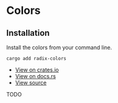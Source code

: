 # Colors

## Installation

Install the colors from your command line.

```shell
cargo add radix-colors
```

-   [View on crates.io](https://crates.io/crates/radix-colors)
-   [View on docs.rs](https://docs.rs/radix-colors/latest/radix_colors/)
-   [View source](https://github.com/RustForWeb/radix/tree/main/packages/colors)

TODO
